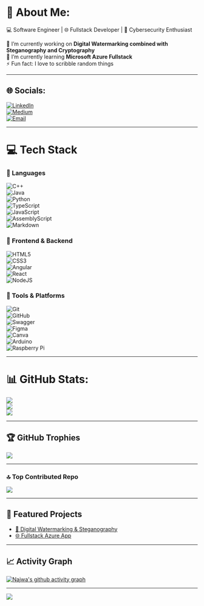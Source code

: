 # 💫 About Me:
💻 Software Engineer | 🌐 Fullstack Developer | 🔐 Cybersecurity Enthusiast  

🔭 I’m currently working on **Digital Watermarking combined with Steganography and Cryptography**  
🌱 I’m currently learning **Microsoft Azure Fullstack**  
⚡ Fun fact: I love to scribble random things  

---

## 🌐 Socials:
[![LinkedIn](https://img.shields.io/badge/LinkedIn-%230077B5.svg?style=for-the-badge&logo=linkedin&logoColor=white)](https://www.linkedin.com/in/nurul-najwa-mat-aris)  
[![Medium](https://img.shields.io/badge/Medium-12100E?style=for-the-badge&logo=medium&logoColor=white)](https://medium.com/@wawaris2002)  
[![Email](https://img.shields.io/badge/Email-D14836?style=for-the-badge&logo=gmail&logoColor=white)](mailto:wawaris2002@gmail.com)  

---

# 💻 Tech Stack

### 🔹 Languages
![C++](https://img.shields.io/badge/c++-%2300599C.svg?style=for-the-badge&logo=c%2B%2B&logoColor=white)  
![Java](https://img.shields.io/badge/java-%23ED8B00.svg?style=for-the-badge&logo=openjdk&logoColor=white)  
![Python](https://img.shields.io/badge/python-3670A0?style=for-the-badge&logo=python&logoColor=ffdd54)  
![TypeScript](https://img.shields.io/badge/typescript-%23007ACC.svg?style=for-the-badge&logo=typescript&logoColor=white)  
![JavaScript](https://img.shields.io/badge/javascript-%23323330.svg?style=for-the-badge&logo=javascript&logoColor=%23F7DF1E)  
![AssemblyScript](https://img.shields.io/badge/assembly%20script-%23000000.svg?style=for-the-badge&logo=assemblyscript&logoColor=white)  
![Markdown](https://img.shields.io/badge/markdown-%23000000.svg?style=for-the-badge&logo=markdown&logoColor=white)  

### 🔹 Frontend & Backend
![HTML5](https://img.shields.io/badge/html5-%23E34F26.svg?style=for-the-badge&logo=html5&logoColor=white)  
![CSS3](https://img.shields.io/badge/css3-%231572B6.svg?style=for-the-badge&logo=css3&logoColor=white)  
![Angular](https://img.shields.io/badge/angular-%23DD0031.svg?style=for-the-badge&logo=angular&logoColor=white)  
![React](https://img.shields.io/badge/react-%2320232a.svg?style=for-the-badge&logo=react&logoColor=%2361DAFB)  
![NodeJS](https://img.shields.io/badge/node.js-6DA55F?style=for-the-badge&logo=node.js&logoColor=white)  

### 🔹 Tools & Platforms
![Git](https://img.shields.io/badge/git-%23F05033.svg?style=for-the-badge&logo=git&logoColor=white)  
![GitHub](https://img.shields.io/badge/github-%23121011.svg?style=for-the-badge&logo=github&logoColor=white)  
![Swagger](https://img.shields.io/badge/-Swagger-%23Clojure?style=for-the-badge&logo=swagger&logoColor=white)  
![Figma](https://img.shields.io/badge/figma-%23F24E1E.svg?style=for-the-badge&logo=figma&logoColor=white)  
![Canva](https://img.shields.io/badge/Canva-%2300C4CC.svg?style=for-the-badge&logo=Canva&logoColor=white)  
![Arduino](https://img.shields.io/badge/-Arduino-00979D?style=for-the-badge&logo=Arduino&logoColor=white)  
![Raspberry Pi](https://img.shields.io/badge/-Raspberry_Pi-C51A4A?style=for-the-badge&logo=Raspberry-Pi)  

---

# 📊 GitHub Stats:
![](https://github-readme-stats.vercel.app/api?username=najwaris&theme=dark&hide_border=false&include_all_commits=true&count_private=false)  
![](https://nirzak-streak-stats.vercel.app/?user=najwaris&theme=dark&hide_border=false)  
![](https://github-readme-stats.vercel.app/api/top-langs/?username=najwaris&theme=dark&hide_border=false&include_all_commits=true&count_private=false&layout=compact)  

---

## 🏆 GitHub Trophies
![](https://github-profile-trophy.vercel.app/?username=najwaris&theme=radical&no-frame=false&no-bg=false&margin-w=4)  

---

### 🔝 Top Contributed Repo
![](https://github-contributor-stats.vercel.app/api?username=najwaris&limit=5&theme=dark&combine_all_yearly_contributions=true)  

---

## 🚀 Featured Projects
- [🔐 Digital Watermarking & Steganography](https://github.com/your-repo)  
- [🌐 Fullstack Azure App](https://github.com/your-repo)  

---

## 📈 Activity Graph
[![Najwa's github activity graph](https://github-readme-activity-graph.vercel.app/graph?username=najwaris&bg_color=000000&color=ffffff&line=00bfff&point=ffffff&area=true&hide_border=true)](https://github.com/ashutosh00710/github-readme-activity-graph)  

---

[![](https://visitcount.itsvg.in/api?id=najwaris&icon=10&color=0)](https://visitcount.itsvg.in)

<!-- Proudly created with GPRM ( https://gprm.itsvg.in ) -->
